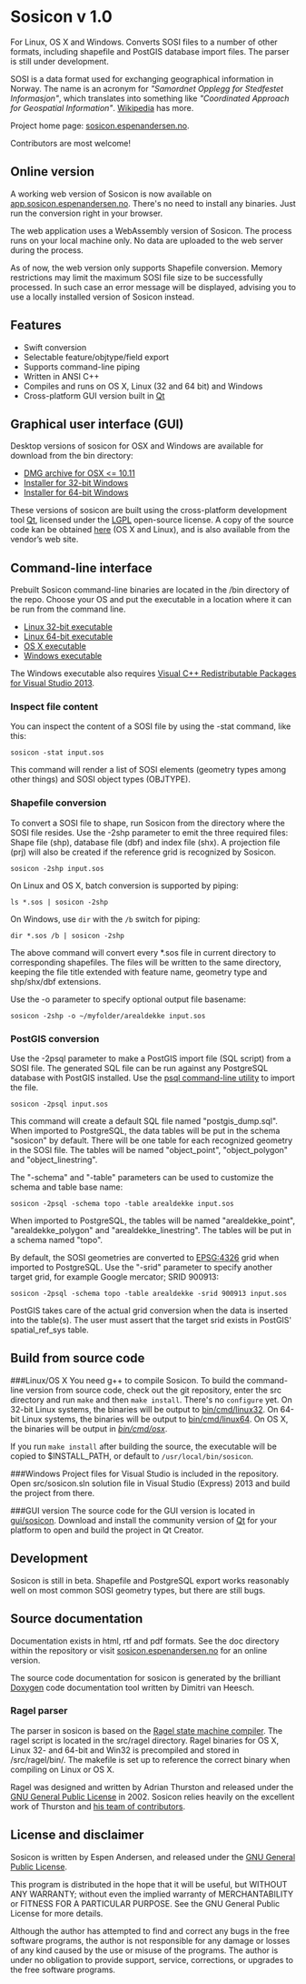 # Sosicon v 1.0
For Linux, OS X and Windows. Converts SOSI files to a number of other formats, including shapefile and
PostGIS database import files. The parser is still under development.

SOSI is a data format used for exchanging geographical information in Norway. The name is an acronym
for _"Samordnet Opplegg for Stedfestet Informasjon"_, which translates into something like
_"Coordinated Approach for Geospatial Information"_. [Wikipedia](https://en.wikipedia.org/wiki/SOSI)
has more.

Project home page: [sosicon.espenandersen.no](http://sosicon.espenandersen.no/).

Contributors are most welcome!

## Online version
A working web version of Sosicon is now available on [app.sosicon.espenandersen.no](https://app.sosicon.espenandersen.no).
There's no need to install any binaries. Just run the conversion right in your browser.

The web application uses a WebAssembly version of Sosicon. The process runs on your local machine only.
No data are uploaded to the web server during the process.

As of now, the web version only supports Shapefile conversion. Memory restrictions may limit the maximum SOSI
file size to be successfully processed. In such case an error message will be displayed, advising you to use a
locally installed version of Sosicon instead.

## Features
*  Swift conversion
*  Selectable feature/objtype/field export
*  Supports command-line piping
*  Written in ANSI C++
*  Compiles and runs on OS X, Linux (32 and 64 bit) and Windows
*  Cross-platform GUI version built in [Qt](http://qt.io)

## Graphical user interface (GUI)
Desktop versions of sosicon for OSX and Windows are available for download from the bin directory:

* [DMG archive for OSX <= 10.11](https://github.com/espena/sosicon/blob/master/bin/gui/osx/sosicon_v1.0_osx.dmg?raw=true)
* [Installer for 32-bit Windows](https://github.com/espena/sosicon/blob/master/bin/gui/win/x86/sosicon_v1.0_gui_setup_x86.exe?raw=true)
* [Installer for 64-bit Windows](https://github.com/espena/sosicon/blob/master/bin/gui/win/x64/sosicon_v1.0_gui_setup_x64.exe?raw=true)

These versions of sosicon are built using the cross-platform development tool [Qt](http://qt.io),
licensed under the [LGPL](http://www.gnu.org/licenses/lgpl-3.0.html) open-source license. A copy of the source
code kan be obtained [here](http://sosicon.espenandersen.no/qt/single/qt-everywhere-opensource-src-5.6.0.tar.gz)
(OS X and Linux), and is also available from the vendor’s web site.

## Command-line interface
Prebuilt Sosicon command-line binaries are located in the /bin directory of the repo. Choose your OS and put the
executable in a location where it can be run from the command line.

* [Linux 32-bit executable](https://github.com/espena/sosicon/blob/master/bin/cmd/linux32/sosicon?raw=true)
* [Linux 64-bit executable](https://github.com/espena/sosicon/blob/master/bin/cmd/linux64/sosicon?raw=true)
* [OS X executable](https://github.com/espena/sosicon/blob/master/bin/cmd/osx/sosicon?raw=true)
* [Windows executable](https://github.com/espena/sosicon/blob/master/bin/cmd/win/sosicon.exe?raw=true)

The Windows executable also requires
[Visual C++ Redistributable Packages for Visual Studio 2013](http://www.microsoft.com/en-us/download/details.aspx?id=40784).

### Inspect file content
You can inspect the content of a SOSI file by using the -stat command, like this:

`sosicon -stat input.sos`

This command will render a list of SOSI elements (geometry types among other things) and SOSI
object types (OBJTYPE).

### Shapefile conversion

To convert a SOSI file to shape, run Sosicon from the directory where the SOSI file
resides. Use the -2shp parameter to emit the three required files: Shape file (shp), database
file (dbf) and index file (shx). A projection file (prj) will also be created if the
reference grid is recognized by Sosicon.

`sosicon -2shp input.sos`

On Linux and OS X, batch conversion is supported by piping:

`ls *.sos | sosicon -2shp`

On Windows, use `dir` with the `/b` switch for piping:

`dir *.sos /b | sosicon -2shp`

The above command will convert every *.sos file in current directory to corresponding shapefiles.
The files will be written to the same directory, keeping the file title extended with feature name,
geometry type and shp/shx/dbf extensions.

Use the -o parameter to specify optional output file basename:

`sosicon -2shp -o ~/myfolder/arealdekke input.sos`

### PostGIS conversion

Use the -2psql parameter to make a PostGIS import file (SQL script) from a SOSI file. The generated
SQL file can be run against any PostgreSQL database with PostGIS installed. Use the
[psql command-line utility](http://www.postgresql.org/docs/9.3/static/app-psql.html) to import the file.

`sosicon -2psql input.sos`

This command will create a default SQL file named "postgis_dump.sql". When imported to PostgreSQL, the
data tables will be put in the schema "sosicon" by default. There will be one table for each recognized
geometry in the SOSI file. The tables will be named "object_point", "object_polygon" and "object_linestring".

The "-schema" and "-table" parameters can be used to customize the schema and table base name:

`sosicon -2psql -schema topo -table arealdekke input.sos`

When imported to PostgreSQL, the tables will be named "arealdekke_point", "arealdekke_polygon" and
"arealdekke_linestring". The tables will be put in a schema named "topo".

By default, the SOSI geometries are converted to [EPSG:4326](http://spatialreference.org/ref/epsg/4623/)
grid when imported to PostgreSQL. Use the "-srid" parameter to specify another target grid, for example
Google mercator; SRID 900913:

`sosicon -2psql -schema topo -table arealdekke -srid 900913 input.sos`

PostGIS takes care of the actual grid conversion when the data is inserted into the table(s). The user
must assert that the target srid exists in PostGIS' spatial_ref_sys table.

## Build from source code

###Linux/OS X
You need g++ to compile Sosicon. To build the command-line version from source code, check out the git
repository, enter the src directory and run `make` and then `make install`. There's no `configure` yet.
On 32-bit Linux systems, the binaries will be output to [bin/cmd/linux32](https://github.com/espena/sosicon/tree/master/bin/cmd/linux32).
On 64-bit Linux systems, the binaries will be output to [bin/cmd/linux64](https://github.com/espena/sosicon/tree/master/bin/cmd/linux64).
On OS X, the binaries will be output in <em>[bin/cmd/osx](https://github.com/espena/sosicon/tree/master/bin/cmd/osx)</em>.

If you run `make install` after building the source, the executable will be copied to $INSTALL_PATH,
or default to `/usr/local/bin/sosicon`.

###Windows
Project files for Visual Studio is included in the repository. Open src/sosicon.sln solution
file in Visual Studio (Express) 2013 and build the project from there.

###GUI version
The source code for the GUI version is located in [gui/sosicon](https://github.com/espena/sosicon/tree/master/gui/sosicon).
Download and install the community version of [Qt](http://qt.io) for your platform to open and build the project in Qt Creator.

## Development
Sosicon is still in beta. Shapefile and PostgreSQL export works reasonably well on most common SOSI geometry types, but there are still bugs.

## Source documentation
Documentation exists in html, rtf and pdf formats. See the doc directory within the repository or visit
[sosicon.espenandersen.no](http://sosicon.espenandersen.no/) for an online version.

The source code documentation for sosicon is generated by the brilliant [Doxygen](http://www.stack.nl/~dimitri/doxygen/)
code documentation tool written by Dimitri van Heesch.

### Ragel parser
The parser in sosicon is based on the [Ragel state machine compiler](http://www.complang.org/ragel/).
The ragel script is located in the src/ragel directory. Ragel binaries for OS X, Linux 32- and 64-bit and
Win32 is precompiled and stored in /src/ragel/bin/. The makefile is set up to reference the correct binary
when compiling on Linux or OS X.

Ragel was designed and written by Adrian Thurston and released under the
[GNU General Public License](http://www.gnu.org/licenses/gpl.txt) in 2002. Sosicon relies heavily
on the excellent work of Thurston and [his team of contributors](http://www.complang.org/ragel/CREDITS).

## License and disclaimer
Sosicon is written by Espen Andersen, and released under the [GNU General Public License](http://www.gnu.org/licenses/gpl.txt).

This program is distributed in the hope that it will be useful, but WITHOUT ANY WARRANTY; without even the implied warranty of
MERCHANTABILITY or FITNESS FOR A PARTICULAR PURPOSE.  See the GNU General Public License for more details.

Although the author has attempted to find and correct any bugs in the free software programs, the author is not responsible
for any damage or losses of any kind caused by the use or misuse of the programs. The author is under no obligation to provide
support, service, corrections, or upgrades to the free software programs.
